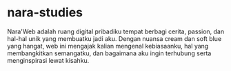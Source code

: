 # nara-studies
Nara'Web adalah ruang digital pribadiku tempat berbagi cerita, passion, dan hal-hal unik yang membuatku jadi aku. Dengan nuansa cream dan soft blue yang hangat, web ini mengajak kalian mengenal kebiasaanku, hal yang membangkitkan semangatku, dan bagaimana aku ingin terhubung serta menginspirasi lewat kisahku.
